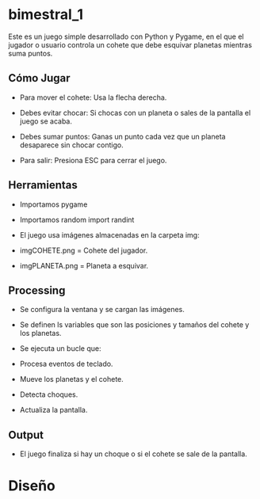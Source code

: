 # bimestral_1
Este es un juego simple desarrollado con Python y Pygame, en el que el jugador o usuario controla un cohete que debe esquivar planetas mientras suma puntos.

## Cómo Jugar

- Para mover el cohete: Usa la flecha derecha.

- Debes evitar chocar: Si chocas con un planeta o sales de la pantalla el juego se acaba.

- Debes sumar puntos: Ganas un punto cada vez que un planeta desaparece sin chocar contigo.

- Para salir: Presiona ESC para cerrar el juego.

## Herramientas

- Importamos pygame

- Importamos random import randint

- El juego usa imágenes almacenadas en la carpeta img:

- imgCOHETE.png = Cohete del jugador.

- imgPLANETA.png = Planeta a esquivar.


## Processing

- Se configura la ventana y se cargan las imágenes.

- Se definen ls variables que son las posiciones y tamaños del cohete y los planetas.

- Se ejecuta un bucle que:

- Procesa eventos de teclado.

- Mueve los planetas y el cohete.

- Detecta choques.

- Actualiza la pantalla.

## Output 

- El juego finaliza si hay un choque o si el cohete se sale de la pantalla.

# Diseño
